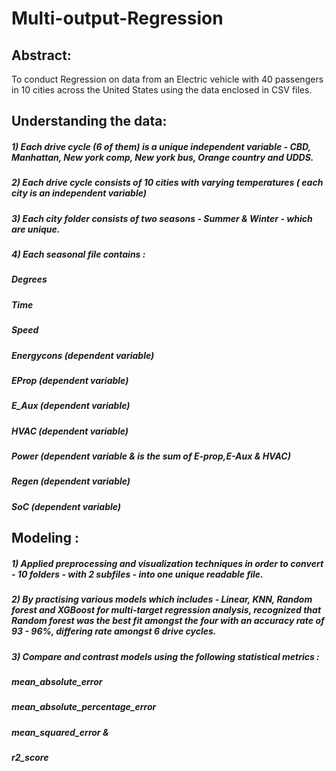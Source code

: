 # Multi-output-Regression

## Abstract:
To conduct Regression on data from an Electric vehicle with 40 passengers in 10 cities across the United States using the data enclosed in CSV files.

## Understanding the data:
##### 1)  Each drive cycle (6 of them) is a unique independent variable - CBD, Manhattan, New york comp, New york bus, Orange country and UDDS.
##### 2)  Each drive cycle consists of 10 cities with varying temperatures ( each city is an independent variable)
##### 3)  Each city folder consists of two seasons - Summer & Winter - which are unique.
##### 4)  Each seasonal file contains :
##### Degrees
##### Time
##### Speed
##### Energycons  (dependent variable)
##### EProp    (dependent variable)
##### E_Aux    (dependent variable)
##### HVAC    (dependent variable)
##### Power    (dependent variable & is the sum of E-prop,E-Aux & HVAC)
##### Regen    (dependent variable)
##### SoC    (dependent variable)

## Modeling :
##### 1) Applied preprocessing and visualization techniques in order to convert - 10 folders - with 2 subfiles - into one unique readable file.
##### 2) By practising various models which includes - Linear, KNN, Random forest and XGBoost for multi-target regression analysis, recognized that Random forest was the best fit amongst the four with an accuracy rate of 93 - 96%, differing rate amongst 6 drive cycles.
##### 3) Compare and contrast models using the following statistical metrics :
#####  mean_absolute_error
#####  mean_absolute_percentage_error
#####  mean_squared_error &
#####  r2_score
